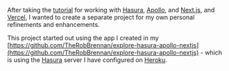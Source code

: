 After taking the [tutorial](https://hasura.io/learn/graphql/nextjs-fullstack-serverless) for working with [Hasura](https://hasura.io/), [Apollo](https://www.apollographql.com), and [Next.js](https://nextjs.org), and [Vercel](https://vercel.com/), I wanted to create a separate project for my own personal refinements and enhancements.

This project started out using the app I created in my [https://github.com/TheRobBrennan/explore-hasura-apollo-nextjs](https://github.com/TheRobBrennan/explore-hasura-apollo-nextjs) - which is using the [Hasura](https://hasura.io/) server I have configured on [Heroku](https://www.heroku.com/).
